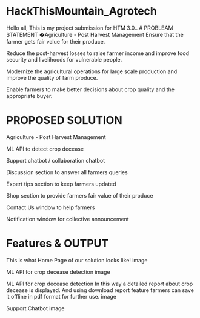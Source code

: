 # HackThisMountain_Agrotech
Hello all, This is my project submission for HTM 3.0.. # PROBLEAM STATEMENT �Agriculture - Post Harvest Management
Ensure that the farmer gets fair value for their produce.

Reduce the post-harvest losses to raise farmer income and improve food security and livelihoods for vulnerable people.

Modernize the agricultural operations for large scale production and improve the quality of farm produce.

Enable farmers to make better decisions about crop quality and the appropriate buyer.

# PROPOSED SOLUTION
Agriculture - Post Harvest Management

ML API to detect crop decease

Support chatbot / collaboration chatbot

Discussion section to answer all farmers queries

Expert tips section to keep farmers updated

Shop section to provide farmers fair value of their produce

Contact Us window to help farmers

Notification window for collective announcement

# Features & OUTPUT
This is what Home Page of our solution looks like!
image

ML API for crop decease detection
image

ML API for crop decease detection
In this way a detailed report about crop decease is displayed. And using download report feature farmers can save it offline in pdf format for further use.
image

Support Chatbot image
